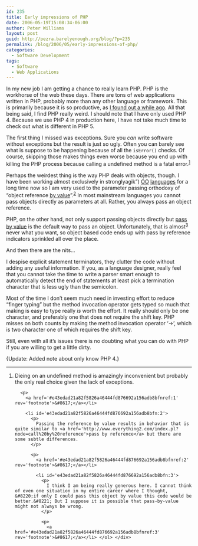 ```yaml
---
id: 235
title: Early impressions of PHP
date: 2006-05-19T15:08:34-06:00
author: Peter Williams
layout: post
guid: http://pezra.barelyenough.org/blog/?p=235
permalink: /blog/2006/05/early-impressions-of-php/
categories:
  - Software Development
tags:
  - Software
  - Web Applications
---
```

In my new job I am getting a chance to really learn PHP. PHP is the workhorse of the web these days. There are tons of web applications written in PHP, probably more than any other language or framework. This is primarily because it is so productive, as [I found out a while ago](http://pezra.barelyenough.org/blog/2005/07/the-joy-of-programming/). All that being said, I find PHP really weird. I should note that I have only used PHP 4. Because we use PHP 4 in production here, I have not take much time to check out what is different in PHP 5.

The first thing I missed was exceptions. Sure you _can_ write software without exceptions but the result is just so ugly. Often you can barely see what is suppose to be happening because of all the `isError()` checks. Of course, skipping those makes things even worse because you end up with killing the PHP process because calling a undefined method is a fatal error.<sup id='e43edad21a82f5826a46444fd876692a156adb8bfnref:1'><a href='#e43edad21a82f5826a46444fd876692a156adb8bfn:1' rel='footnote'>1</a></sup>

Perhaps the weirdest thing is the way PHP deals with objects, though. I have been working almost exclusively in stronglyagik&#8221;) [OO](http://www.ruby-lang.org/ "Ruby") [languages](http://java.sun.com "Java") for a long time now so I am very used to the parameter passing orthodoxy of &#8220;object reference [by value](http://www.everything2.com/index.pl?node=call%20by%20value)&#8221;.<sup id='e43edad21a82f5826a46444fd876692a156adb8bfnref:2'><a href='#e43edad21a82f5826a46444fd876692a156adb8bfn:2' rel='footnote'>2</a></sup> In most mainstream languages you cannot pass objects directly as parameters at all. Rather, you always pass an object reference.

PHP, on the other hand, not only support passing objects directly but [pass by value](http://www.everything2.com/index.pl?node=call%20by%20value) is the default way to pass an object. Unfortunately, that is almost<sup id='e43edad21a82f5826a46444fd876692a156adb8bfnref:3'><a href='#e43edad21a82f5826a46444fd876692a156adb8bfn:3' rel='footnote'>3</a></sup> never what you want, so object based code ends up with pass by reference indicators sprinkled all over the place.

And then there are the nits&#8230;

I despise explicit statement terminators, they clutter the code without adding any useful information. If you, as a language designer, really feel that you cannot take the time to write a parser smart enough to automatically detect the end of statements at least pick a termination character that is less ugly than the semicolon.

Most of the time I don&#8217;t seem much need in investing effort to reduce &#8220;finger typing&#8221; but the method invocation operator gets typed so much that making is easy to type really _is_ worth the effort. It really should only be one character, and preferably one that does not require the shift key. PHP misses on both counts by making the method invocation operator &#8216;->&#8217;, which is two character one of which requires the shift key.

Still, even with all it&#8217;s issues there is no doubting what you can do with PHP if you are willing to get a little dirty.

<p class='update'>
  {Update: Added note about only know PHP 4.}
</p>

<div class='footnotes'>
  <hr />
  
  <ol>
    <li id='e43edad21a82f5826a46444fd876692a156adb8bfn:1'>
      <p>
        Dieing on an undefined method is amazingly inconvenient but probably the only real choice given the lack of exceptions.
      </p>
      
      <p>
        <a href='#e43edad21a82f5826a46444fd876692a156adb8bfnref:1' rev='footnote'>&#8617;</a></li> 
        
        <li id='e43edad21a82f5826a46444fd876692a156adb8bfn:2'>
          <p>
            Passing the reference by value results in behavior that is quite similar to <a href='http://www.everything2.com/index.pl?node=call%20by%20reference'>pass by reference</a> but there are some subtle differences.
          </p>
          
          <p>
            <a href='#e43edad21a82f5826a46444fd876692a156adb8bfnref:2' rev='footnote'>&#8617;</a></li> 
            
            <li id='e43edad21a82f5826a46444fd876692a156adb8bfn:3'>
              <p>
                I think I am being really generous here. I cannot think of even one situation in my entire career where I thought, &#8220;if only I could pass this object by value this code would be better.&#8221; But I suppose it is possible that pass-by-value might not always be wrong.
              </p>
              
              <p>
                <a href='#e43edad21a82f5826a46444fd876692a156adb8bfnref:3' rev='footnote'>&#8617;</a></li> </ol> </div>